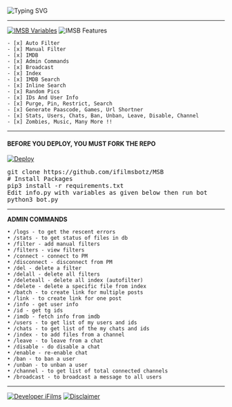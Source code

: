 ![Typing SVG](https://readme-typing-svg.herokuapp.com/?lines=IFILMS+MOVIE+SEARCH+BOT+!;CREATED+BY+IFILMS+TEAM!;A+ADVANCE+BOT+WITH+COOL+FEATURES!)
</p>

-------

[![IMSB Variables](https://img.shields.io/badge/IMSB-Variables-brightgreen)](https://github.com/ifilmsbotz/IMSB/blob/main/info.py) ![IMSB Features](https://img.shields.io/badge/IMSB-Features-brightgreen)
```
- [x] Auto Filter
- [x] Manual Filter
- [x] IMDB
- [x] Admin Commands
- [x] Broadcast
- [x] Index
- [x] IMDB Search
- [x] Inline Search
- [x] Random Pics
- [x] IDs And User Info 
- [x] Purge, Pin, Restrict, Search 
- [x] Generate Paascode, Games, Url Shortner 
- [x] Stats, Users, Chats, Ban, Unban, Leave, Disable, Channel
- [x] Zombies, Music, Many More !!
```
---------------
#### **BEFORE YOU DEPLOY, YOU MUST FORK THE REPO**

[![Deploy](https://www.herokucdn.com/deploy/button.svg)](https://heroku.com/deploy?template=https://github.com/ifilmsbotz/IMSB)
                                                                                                               
<p>
<pre>
git clone https://github.com/ifilmsbotz/MSB
# Install Packages
pip3 install -r requirements.txt
Edit info.py with variables as given below then run bot
python3 bot.py
</pre>
</p>

-----------
**ADMIN COMMANDS**
```
• /logs - to get the rescent errors
• /stats - to get status of files in db
• /filter - add manual filters
• /filters - view filters
• /connect - connect to PM
• /disconnect - disconnect from PM
• /del - delete a filter
• /delall - delete all filters
• /deleteall - delete all index (autofilter)
• /delete - delete a specific file from index
• /batch - to create link for multiple posts
• /link - to create link for one post
• /info - get user info
• /id - get tg ids
• /imdb - fetch info from imdb
• /users - to get list of my users and ids
• /chats - to get list of the my chats and ids 
• /index - to add files from a channel
• /leave - to leave from a chat
• /disable - do disable a chat
• /enable - re-enable chat
• /ban - to ban a user
• /unban - to unban a user
• /channel - to get list of total connected channels
• /broadcast - to broadcast a message to all users
```

------
[![Developer iFilms](https://img.shields.io/badge/Developer-iFilmsBotz-brightgreen)](https://t.me/iFilms_Studios)    [![Disclaimer](https://img.shields.io/badge/Disclaimer-brightgreen)]([https://t.me/iFilms_Studios\](https://github.com/ifilmsbotz/IMSB/blob/main/LICENSE))
